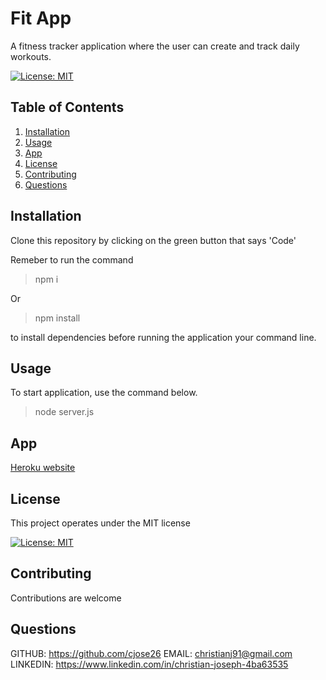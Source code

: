 # Fit App

A fitness tracker application where the user can create and track daily workouts.

[![License: MIT](https://img.shields.io/badge/License-MIT-yellow.svg)](https://opensource.org/licenses/MIT)

## Table of Contents

1. [Installation](#Installation)
2. [Usage](#Usage)
3. [App](#App)
4. [License](#License)
5. [Contributing](#Contributing)
6. [Questions](#Questions)

## Installation

Clone this repository by clicking on the green button that says 'Code'

Remeber to run the command

> npm i

Or

> npm install

to install dependencies before running the application your command line.

## Usage

To start application, use the command below.

> node server.js

## App

<a href="https://salty-mesa-75277.herokuapp.com/">Heroku website</a>

## License

This project operates under the MIT license

[![License: MIT](https://img.shields.io/badge/License-MIT-yellow.svg)](https://opensource.org/licenses/MIT)

## Contributing

Contributions are welcome

## Questions

GITHUB: https://github.com/cjose26
EMAIL: christianj91@gmail.com
LINKEDIN: https://www.linkedin.com/in/christian-joseph-4ba63535
